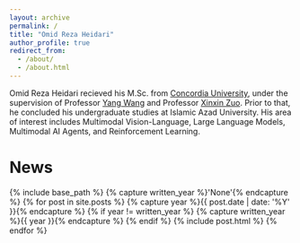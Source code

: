 ```yaml
---
layout: archive
permalink: /
title: "Omid Reza Heidari"
author_profile: true
redirect_from: 
  - /about/
  - /about.html
---
```


Omid Reza Heidari recieved his M.Sc. from [Concordia University](https://www.concordia.ca/), under the supervision of Professor [Yang Wang](https://users.encs.concordia.ca/~wayang/) and Professor [Xinxin Zuo](https://sites.google.com/site/xinxinzuohome/). Prior to that, he concluded his undergraduate studies at Islamic Azad University. His area of interest includes Multimodal Vision-Language, Large Language Models, Multimodal AI Agents, and Reinforcement Learning.

News
====
{% include base_path %}
{% capture written_year %}'None'{% endcapture %}
{% for post in site.posts %}
  {% capture year %}{{ post.date | date: '%Y' }}{% endcapture %}
  {% if year != written_year %}
    {% capture written_year %}{{ year }}{% endcapture %}
  {% endif %}
  {% include post.html %}
{% endfor %}

